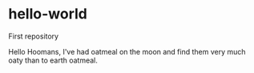 # hello-world
First repository

Hello Hoomans,
I've had oatmeal on the moon and find them very much oaty than to earth oatmeal.
